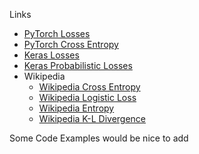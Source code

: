 Links
- [PyTorch Losses](https://pytorch.org/docs/stable/nn.html#loss-functions)
- [PyTorch Cross Entropy](https://pytorch.org/docs/stable/generated/torch.nn.CrossEntropyLoss.html#torch.nn.CrossEntropyLoss)
- [Keras Losses](https://keras.io/api/losses/)
- [Keras Probabilistic Losses](https://keras.io/api/losses/probabilistic_losses/)
- Wikipedia
  - [Wikipedia Cross Entropy](https://en.wikipedia.org/wiki/Cross_entropy)
  - [Wikipedia Logistic Loss](https://en.wikipedia.org/wiki/Loss_functions_for_classification#Logistic_loss)
  - [Wikipedia Entropy](https://en.wikipedia.org/wiki/Entropy_(information_theory))
  - [Wikipedia K-L Divergence](https://en.wikipedia.org/wiki/Kullback%E2%80%93Leibler_divergence)

Some Code Examples would be nice to add


